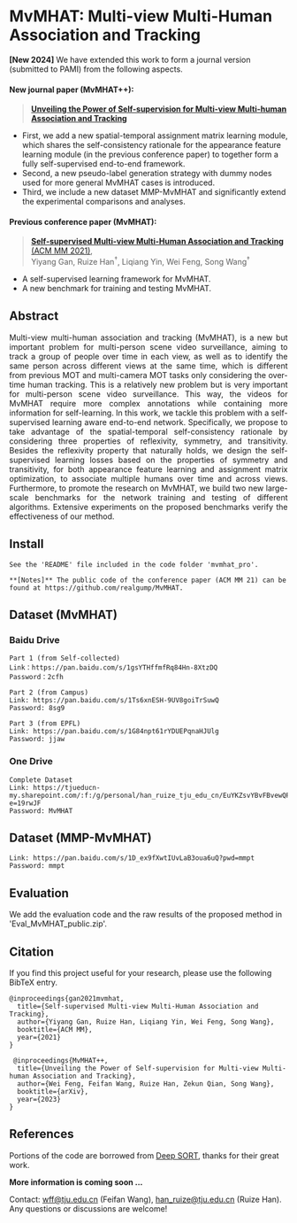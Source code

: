 # MvMHAT: Multi-view Multi-Human Association and Tracking

**[New 2024]** We have extended this work to form a journal version (submitted to PAMI) from the following aspects.

#### New journal paper (MvMHAT++):

>[**Unveiling the Power of Self-supervision for Multi-view Multi-human Association and Tracking**](https://arxiv.org/abs/2401.17617)

- First, we add a new spatial-temporal assignment matrix learning module, which shares the self-consistency rationale for the appearance feature learning module (in the previous conference paper) to together form a fully self-supervised end-to-end framework. 
- Second, a new pseudo-label generation strategy with dummy nodes used for more general MvMHAT cases is introduced. 
- Third, we include a new dataset MMP-MvMHAT and  significantly extend the experimental comparisons and analyses.

#### Previous conference paper (MvMHAT):

> [**Self-supervised Multi-view Multi-Human Association and Tracking** (ACM MM 2021)](https://dl.acm.org/doi/10.1145/3474085.3475177),            
> Yiyang Gan, Ruize Han<sup>&dagger;</sup>, Liqiang Yin, Wei Feng, Song Wang<sup>&dagger;</sup>

- A self-supervised learning framework for MvMHAT.
- A new benchmark for training and testing MvMHAT.

<div align= left>
   
## Abstract

<div align= justify>
Multi-view multi-human association and tracking (MvMHAT), is a new but important problem for multi-person scene video surveillance, aiming to track a group of people over time in each view, as well as to identify the same person across different views at the same time, which is different from previous MOT and  multi-camera MOT tasks only considering the over-time human tracking. This is a relatively new problem but is very important for multi-person scene video surveillance. This way, the videos for MvMHAT require more complex annotations while containing more information for self-learning. In this work, we tackle this problem with a self-supervised learning aware end-to-end network. 
Specifically, we propose to take advantage of the spatial-temporal self-consistency rationale by considering three properties of reflexivity, symmetry, and transitivity. Besides the reflexivity property that naturally holds, we design the self-supervised learning losses based on the properties of symmetry and transitivity, for both appearance feature learning and assignment matrix optimization, to associate multiple humans over time and across views. Furthermore, to promote the research on MvMHAT, we build two new large-scale benchmarks for the network training and testing of different algorithms. Extensive experiments on the proposed benchmarks verify the effectiveness of our method. 


<div align= left>

## Install

~~~
See the 'README' file included in the code folder 'mvmhat_pro'.

**[Notes]** The public code of the conference paper (ACM MM 21) can be found at https://github.com/realgump/MvMHAT.
~~~
   
## Dataset (MvMHAT)

### Baidu Drive
~~~
Part 1 (from Self-collected)
Link：https://pan.baidu.com/s/1gsYTHffmfRq84Hn-8XtzDQ 
Password：2cfh

Part 2 (from Campus)
Link: https://pan.baidu.com/s/1Ts6xnESH-9UV8goiTrSuwQ 
Password: 8sg9

Part 3 (from EPFL) 
Link: https://pan.baidu.com/s/1G84npt61rYDUEPqnaHJUlg 
Password: jjaw 
~~~

### One Drive
~~~
Complete Dataset
Link: https://tjueducn-my.sharepoint.com/:f:/g/personal/han_ruize_tju_edu_cn/EuYKZsvYBvFBvewQPdjvRIoB20iQfMNr_c7_fMDXFRZ7uw?e=19rwJF
Password: MvMHAT
~~~

## Dataset (MMP-MvMHAT)

~~~
Link: https://pan.baidu.com/s/1D_ex9fXwtIUvLaB3oua6uQ?pwd=mmpt 
Password: mmpt
~~~

## Evaluation

We add the evaluation code and the raw results of the proposed method in 'Eval_MvMHAT_public.zip'.


## Citation
If you find this project useful for your research, please use the following BibTeX entry.

    @inproceedings{gan2021mvmhat,
      title={Self-supervised Multi-view Multi-Human Association and Tracking},
      author={Yiyang Gan, Ruize Han, Liqiang Yin, Wei Feng, Song Wang},
      booktitle={ACM MM},
      year={2021}
    }

     @inproceedings{MvMHAT++,
      title={Unveiling the Power of Self-supervision for Multi-view Multi-human Association and Tracking},
      author={Wei Feng, Feifan Wang, Ruize Han, Zekun Qian, Song Wang},
      booktitle={arXiv},
      year={2023}
    }

## References
Portions of the code are borrowed from [Deep SORT](https://github.com/nwojke/deep_sort), thanks for their great work.

**More information is coming soon ...**

Contact: [wff@tju.edu.cn](mailto:wff@tju.edu.cn) (Feifan Wang), [han_ruize@tju.edu.cn](mailto:han_ruize@tju.edu.cn) (Ruize Han). Any questions or discussions are welcome! 
